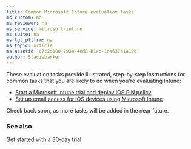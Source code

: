 ```yaml
---
title: Common Microsoft Intune evaluation tasks
ms.custom: na
ms.reviewer: na
ms.service: microsoft-intune
ms.suite: na
ms.tgt_pltfrm: na
ms.topic: article
ms.assetid: c7c2d100-793a-4ed8-b1ac-1da637a1a19d
author: Staciebarker
---
```


These evaluation tasks provide illustrated, step-by-step instructions for common tasks that you are likely to do when you're evaluating Intune:

- [Start a Microsoft Intune trial and deploy iOS PIN policy](Start-a-Microsoft-Intune-trial-and-deploy-iOS-PIN-policy.md)
- [Set up email access for iOS devices using Microsoft Intune](Set-up-email-access-for-iOS-devices-using-Microsoft-Intune.md)

Check back soon, as more tasks will be added in the near future.

### See also
[Get started with a 30-day trial](30-day-trial-revision.md)
